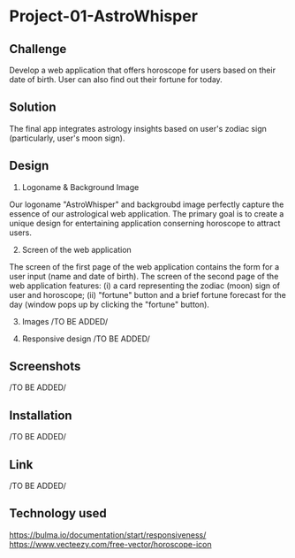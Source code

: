 # Project-01-AstroWhisper


## Challenge 

Develop a web application that offers horoscope for users based on their date of birth. User can also find out their fortune for today.

## Solution

The final app integrates astrology insights based on user's zodiac sign (particularly, user's moon sign).

## Design 

1. Logoname & Background Image

Our logoname "AstroWhisper" and backgroubd image perfectly capture the essence of our astrological web application. The primary goal is to create a unique design for entertaining application conserning horoscope to attract users.

2. Screen of the web application

The screen of the first page of the web application contains the form for a user input (name and date of birth).
The screen of the second page of the web application features:
     (i) a card representing the zodiac (moon) sign of user and horoscope;
     (ii) "fortune" button and a brief fortune forecast for the day (window pops up by clicking the "fortune" button).

3. Images /TO BE ADDED/

4. Responsive design /TO BE ADDED/

## Screenshots 
/TO BE ADDED/

## Installation
/TO BE ADDED/

## Link
/TO BE ADDED/

## Technology used

https://bulma.io/documentation/start/responsiveness/
https://www.vecteezy.com/free-vector/horoscope-icon

